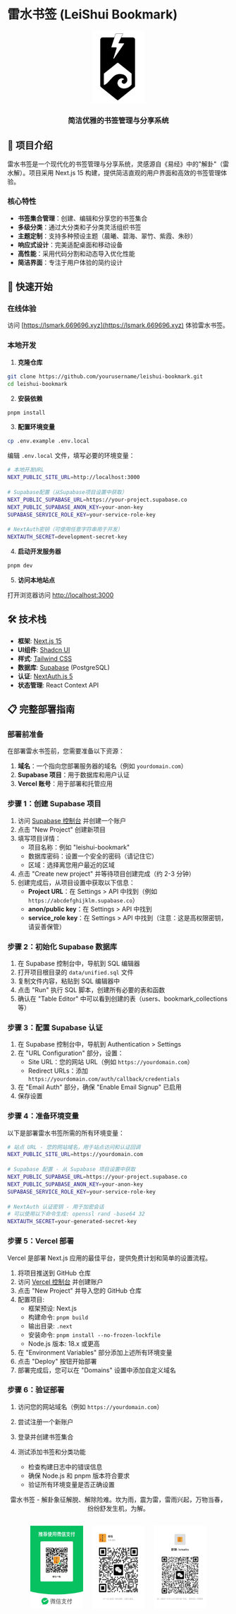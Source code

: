 # 雷水书签 (LeiShui Bookmark)

<div align="center">
  <img src="public/logo.svg" alt="雷水书签 Logo" width="120" />
  <h3>简洁优雅的书签管理与分享系统</h3>
</div>

## 📖 项目介绍

雷水书签是一个现代化的书签管理与分享系统，灵感源自《易经》中的"解卦"（雷水解）。项目采用 Next.js 15 构建，提供简洁直观的用户界面和高效的书签管理体验。

### 核心特性

- **书签集合管理**：创建、编辑和分享您的书签集合
- **多级分类**：通过大分类和子分类灵活组织书签
- **主题定制**：支持多种预设主题（晨曦、碧海、翠竹、紫霞、朱砂）
- **响应式设计**：完美适配桌面和移动设备
- **高性能**：采用代码分割和动态导入优化性能
- **简洁界面**：专注于用户体验的简约设计

## 🚀 快速开始

### 在线体验

访问 [https://lsmark.669696.xyz](https://lsmark.669696.xyz) 体验雷水书签。

### 本地开发

1. **克隆仓库**

```bash
git clone https://github.com/yourusername/leishui-bookmark.git
cd leishui-bookmark
```

2. **安装依赖**

```bash
pnpm install
```

3. **配置环境变量**

```bash
cp .env.example .env.local
```

编辑 `.env.local` 文件，填写必要的环境变量：

```bash
# 本地开发URL
NEXT_PUBLIC_SITE_URL=http://localhost:3000

# Supabase配置（从Supabase项目设置中获取）
NEXT_PUBLIC_SUPABASE_URL=https://your-project.supabase.co
NEXT_PUBLIC_SUPABASE_ANON_KEY=your-anon-key
SUPABASE_SERVICE_ROLE_KEY=your-service-role-key

# NextAuth密钥（可使用任意字符串用于开发）
NEXTAUTH_SECRET=development-secret-key
```

4. **启动开发服务器**

```bash
pnpm dev
```

5. **访问本地站点**

打开浏览器访问 [http://localhost:3000](http://localhost:3000)

## 🛠️ 技术栈

- **框架**: [Next.js 15](https://nextjs.org/)
- **UI组件**: [Shadcn UI](https://ui.shadcn.com/)
- **样式**: [Tailwind CSS](https://tailwindcss.com/)
- **数据库**: [Supabase](https://supabase.com/) (PostgreSQL)
- **认证**: [NextAuth.js 5](https://next-auth.js.org/)
- **状态管理**: React Context API

## 📋 完整部署指南

### 部署前准备

在部署雷水书签前，您需要准备以下资源：

1. **域名**：一个指向您部署服务器的域名（例如 `yourdomain.com`）
2. **Supabase 项目**：用于数据库和用户认证
3. **Vercel 账号**：用于部署和托管应用

### 步骤 1：创建 Supabase 项目

1. 访问 [Supabase 控制台](https://app.supabase.com/) 并创建一个账户
2. 点击 "New Project" 创建新项目
3. 填写项目详情：
   - 项目名称：例如 "leishui-bookmark"
   - 数据库密码：设置一个安全的密码（请记住它）
   - 区域：选择离您用户最近的区域
4. 点击 "Create new project" 并等待项目创建完成（约 2-3 分钟）
5. 创建完成后，从项目设置中获取以下信息：
   - **Project URL**：在 Settings > API 中找到（例如 `https://abcdefghijklm.supabase.co`）
   - **anon/public key**：在 Settings > API 中找到
   - **service_role key**：在 Settings > API 中找到（注意：这是高权限密钥，请妥善保管）

### 步骤 2：初始化 Supabase 数据库

1. 在 Supabase 控制台中，导航到 SQL 编辑器
2. 打开项目根目录的 `data/unified.sql` 文件
3. 复制文件内容，粘贴到 SQL 编辑器中
4. 点击 "Run" 执行 SQL 脚本，创建所有必要的表和函数
5. 确认在 "Table Editor" 中可以看到创建的表（users、bookmark_collections 等）

### 步骤 3：配置 Supabase 认证

1. 在 Supabase 控制台中，导航到 Authentication > Settings
2. 在 "URL Configuration" 部分，设置：
   - Site URL：您的网站 URL（例如 `https://yourdomain.com`）
   - Redirect URLs：添加 `https://yourdomain.com/auth/callback/credentials`
3. 在 "Email Auth" 部分，确保 "Enable Email Signup" 已启用
4. 保存设置

### 步骤 4：准备环境变量

以下是部署雷水书签所需的所有环境变量：

```bash
# 站点 URL - 您的网站域名，用于站点访问和认证回调
NEXT_PUBLIC_SITE_URL=https://yourdomain.com

# Supabase 配置 - 从 Supabase 项目设置中获取
NEXT_PUBLIC_SUPABASE_URL=https://your-project.supabase.co
NEXT_PUBLIC_SUPABASE_ANON_KEY=your-anon-key
SUPABASE_SERVICE_ROLE_KEY=your-service-role-key

# NextAuth 认证密钥 - 用于加密会话
# 可以使用以下命令生成: openssl rand -base64 32
NEXTAUTH_SECRET=your-generated-secret-key
```

### 步骤 5：Vercel 部署

Vercel 是部署 Next.js 应用的最佳平台，提供免费计划和简单的设置流程。

1. 将项目推送到 GitHub 仓库
2. 访问 [Vercel 控制台](https://vercel.com/) 并创建账户
3. 点击 "New Project" 并导入您的 GitHub 仓库
4. 配置项目:
   - 框架预设: Next.js
   - 构建命令: `pnpm build`
   - 输出目录: `.next`
   - 安装命令: `pnpm install --no-frozen-lockfile`
   - Node.js 版本: 18.x 或更高
5. 在 "Environment Variables" 部分添加上述所有环境变量
6. 点击 "Deploy" 按钮开始部署
7. 部署完成后，您可以在 "Domains" 设置中添加自定义域名

### 步骤 6：验证部署

1. 访问您的网站域名（例如 `https://yourdomain.com`）
2. 尝试注册一个新账户
3. 登录并创建书签集合
4. 测试添加书签和分类功能

   - 检查构建日志中的错误信息
   - 确保 Node.js 和 pnpm 版本符合要求
   - 验证所有环境变量是否正确设置


<div align="center">
  <p>雷水书签 - 解卦象征解脱、解除险难。坎为雨，震为雷，雷雨兴起，万物当春，纷纷舒发生机，为解。</p>

  <div style="display: flex; justify-content: center; gap: 20px; margin-top: 30px;">
    <img src="public/images/买个辣条.jpg" alt="买个辣条" width="120" />
    <img src="public/images/一起交流.jpg" alt="一起交流" width="120" />
    <img src="public/images/wxq.jpg" alt="微信群" width="120" />
  </div>
</div>
